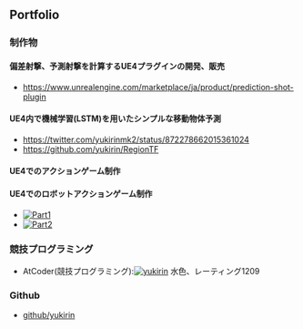 ## Portfolio

### 制作物
#### 偏差射撃、予測射撃を計算するUE4プラグインの開発、販売
  - https://www.unrealengine.com/marketplace/ja/product/prediction-shot-plugin

#### UE4内で機械学習(LSTM)を用いたシンプルな移動物体予測
 - https://twitter.com/yukirinmk2/status/872278662015361024
 - https://github.com/yukirin/RegionTF

#### UE4でのアクションゲーム制作

#### UE4でのロボットアクションゲーム制作
 - [![Part1](https://img.youtube.com/vi/wh1UWnNlNKY/0.jpg)](https://www.youtube.com/watch?v=wh1UWnNlNKY)
 - [![Part2](https://img.youtube.com/vi/CeEwsBDbypM/0.jpg)](https://www.youtube.com/watch?v=CeEwsBDbypM)

### 競技プログラミング
 - AtCoder(競技プログラミング):[![yukirin](https://img.shields.io/endpoint?url=https%3A%2F%2Fatcoder-badges.now.sh%2Fapi%2Fatcoder%2Fjson%2Fyukirin)](https://atcoder.jp/users/yukirin) 水色、レーティング1209
 
### Github
 - [github/yukirin](https://github.com/yukirin)
